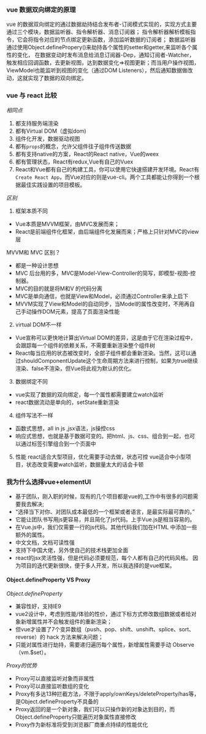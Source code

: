 ### vue 数据双向绑定的原理
vue 的数据双向绑定的通过数据劫持结合发布者-订阅模式实现的，实现方式主要通过三个模块，数据监听器、指令解析器、消息订阅器；
指令解析器解析模板指令，它会将指令对应的节点绑定更新函数，添加监听数据的订阅者；
数据监听器通过使用Object.definePropery()来劫持各个属性的setter和getter,来监听各个属性的变化， 在数据变动时发布消息给消息订阅器-Dep，通知订阅者-Watcher，触发相应回调函数，去更新视图，达到数据变化=>视图更新；而当用户操作视图，ViewModel也能监听到视图的变化（通过DOM Listeners），然后通知数据做改动，这就实现了数据的双向绑定。

### vue 与 react 比较

*相同点*
1. 都支持服务端渲染
2. 都有Virtual DOM（虚拟dom)
3. 组件化开发，数据驱动视图
4. 都有`props`的概念，允许父组件往子组件传送数据
5. 都有支持native的方案，React的React native，Vue的weex
6. 都有管理状态，React有redux,Vue有自己的Vuex
7. React和Vue都有自己的构建工具，你可以使用它快速搭建开发环境。React有`Create React App`，而Vue对应的则是vue-cli。两个工具都能让你得到一个根据最佳实践设置的项目模板。

*区别*
1. 框架本质不同
- Vue本质是MVVM框架，由MVC发展而来；
- React是前端组件化框架，由后端组件化发展而来；严格上只针对MVC的view层

MVVM和 MVC 区别？
- 都是一种设计思想
- MVC 后台用的多，MVC是Model-View-Controller的简写，即模型-视图-控制器。
- MVC的目的就是将M和V 的代码分离
- MVC是单向通信，也就是View和Model，必须通过Controller来承上启下
- MVVM实现了View和Model的自动同步，当Model的属性改变时，不用再自己手动操作DOM元素，提高了页面渲染性能

2. virtual DOM不一样
- Vue宣称可以更快地计算出Virtual DOM的差异，这是由于它在渲染过程中，会跟踪每一个组件的依赖关系，不需要重新渲染整个组件树
- React每当应用的状态被改变时，全部子组件都会重新渲染。当然，这可以通过shouldComponentUpdate这个生命周期方法来进行控制，如果为true继续渲染、false不渲染，但Vue将此视为默认的优化。

3. 数据绑定不同
- vue实现了数据的双向绑定，每一个属性都需要建立watch监听
- react数据流动是单向的，setState重新渲染

4. 组件写法不一样
- 函数式思想，all in js ,jsx语法，js操控css
- 响应式思想，也就是基于数据可变的。把html、js、css、组合到一起，也可以通过标签引擎组合到一个页面中

5. 性能
react适合大型项目，优化需要手动去做，状态可控
vue适合中小型项目，状态改变需要watch监听，数据量太大的话会卡顿

### 我为什么选择vue+elementUI

- 基于团队，刚入职的时候，现有的几个项目都是vue的,工作中有很多的问题需要我去解决;
- “选择当下对你、对团队成本最低的一个框架或者语言，是最实际最可靠的。”
- 它能让团队书写用js更容易，并且简化了js代码。上手Vue.js是相当容易的。
- 在Vue.js中，我们仅需要一行的js代码。其他代码我们加在HTML 中添加一些额外的属性。
- 中文文档，文档可读性强
- 支持下中国大佬，另外使自己的技术栈更加全面
- react的jsx灵活性强，但是代码必须要规范，每个人都有自己的代码风格。 因为项目的迭代更新很快，便于多人开发，所以我选择的是vue框架。



#### Object.defineProperty VS Proxy
*Object.defineProperty*
- 兼容性好，支持IE9
- vue2设计中，考虑到性能/体验的性价，通过下标方式修改数组数据或者给对象新增属性并不会触发组件的重新渲染；
- 但vue才设置了7个变异数组（push、pop、shift、unshift、splice、sort、reverse）的 hack 方法来解决问题；
- 只能对属性进行劫持，需要递归遍历每个属性，新增属性需要手动 Observe（vm.$set）。

*Proxy的优势*
- Proxy可以直接监听对象而非属性
- Proxy可以直接监听数组的变化
- Proxy有多达13种拦截方法，不限于apply/ownKeys/deleteProperty/has等，是Object.defineProperty不具备的
- Proxy返回的是一个新对象，我们可以只操作新的对象达到目的，而Object.defineProperty只能遍历对象属性直接修改
- Proxy作为新标准将受到浏览器厂商重点持续的性能优化
